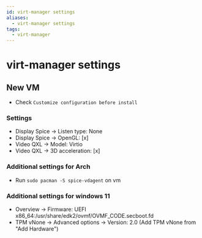 ```yaml
---
id: virt-manager settings
aliases:
  - virt-manager settings
tags:
  - virt-manager
---
```


# virt-manager settings

## New VM

- Check `Customize configuration before install`

### Settings

- Display Spice -> Listen type: None
- Display Spice -> OpenGL: [x]
- Video QXL -> Model: Virtio
- Video QXL -> 3D acceleration: [x]

### Additional settings for Arch

- Run `sudo pacman -S spice-vdagent` on vm

### Additional settings for windows 11

- Overview -> Firmware: UEFI x86_64:/usr/share/edk2/ovmf/OVMF_CODE.secboot.fd
- TPM vNone -> Advanced options -> Version: 2.0 (Add TPM vNone from "Add Hardware")
